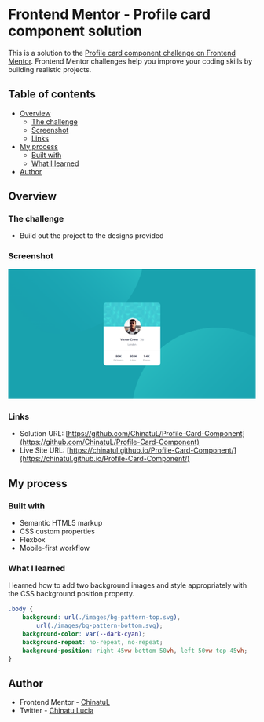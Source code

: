 # Frontend Mentor - Profile card component solution

This is a solution to the [Profile card component challenge on Frontend Mentor](https://www.frontendmentor.io/challenges/profile-card-component-cfArpWshJ). Frontend Mentor challenges help you improve your coding skills by building realistic projects.

## Table of contents

-   [Overview](#overview)
    -   [The challenge](#the-challenge)
    -   [Screenshot](#screenshot)
    -   [Links](#links)
-   [My process](#my-process)
    -   [Built with](#built-with)
    -   [What I learned](#what-i-learned)
-   [Author](#author)

## Overview

### The challenge

-   Build out the project to the designs provided

### Screenshot

![](./screenshots/profile-card-component-desktop-design.png)

### Links

-   Solution URL: [https://github.com/ChinatuL/Profile-Card-Component](https://github.com/ChinatuL/Profile-Card-Component)
-   Live Site URL: [https://chinatul.github.io/Profile-Card-Component/](https://chinatul.github.io/Profile-Card-Component/)

## My process

### Built with

-   Semantic HTML5 markup
-   CSS custom properties
-   Flexbox
-   Mobile-first workflow

### What I learned

I learned how to add two background images and style appropriately with the CSS background position property.

```css
.body {
    background: url(./images/bg-pattern-top.svg),
        url(./images/bg-pattern-bottom.svg);
    background-color: var(--dark-cyan);
    background-repeat: no-repeat, no-repeat;
    background-position: right 45vw bottom 50vh, left 50vw top 45vh;
}
```

## Author

-   Frontend Mentor - [ChinatuL](https://www.frontendmentor.io/profile/ChinatuL)
-   Twitter - [Chinatu Lucia](https://www.twitter.com/ChinatuLucia)
